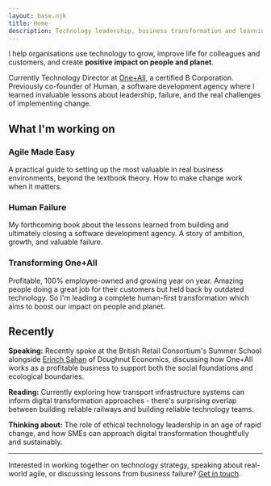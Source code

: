 ```yaml
---
layout: base.njk
title: Home
description: Technology leadership, business transformation and learning from failure
---
```


<div class="lead">
I help organisations use technology to grow, improve life for colleagues and customers, and create <strong>positive impact on people and planet</strong>.
</div>

Currently Technology Director at [One+All](https://oneandall.org.uk), a certified B Corporation. Previously co-founder of Human, a software development agency where I learned invaluable lessons about leadership, failure, and the real challenges of implementing change.

## What I'm working on

<div class="grid grid-2 margin-top-large">
  <div class="card">
    <h3>Agile Made Easy</h3>
    <p>A practical guide to setting up the most valuable in real business environments, beyond the textbook theory. How to make change work when it matters.</p>
  </div>
  
  <div class="card">
    <h3>Human Failure</h3>
    <p>My forthcoming book about the lessons learned from building and ultimately closing a software development agency. A story of ambition, growth, and valuable failure.</p>
  </div>
</div>

  <div class="card">
    <h3>Transforming One+All</h3>
    <p>Profitable, 100% employee-owned and growing year on year. Amazing people doing a great job for their customers but held back by outdated technology. So I'm leading a complete human-first transformation which aims to boost our impact on people and planet.</p>
  </div>
</div>

## Recently

**Speaking:** Recently spoke at the British Retail Consortium's Summer School alongside [Erinch Sahan](https://www.doughnuteconomics.org/erinch-sahan) of Doughnut Economics, discussing how One+All works as a profitable business to support both the social foundations and ecological boundaries.

**Reading:** Currently exploring how transport infrastructure systems can inform digital transformation approaches - there's surprising overlap between building reliable railways and building reliable technology teams.

**Thinking about:** The role of ethical technology leadership in an age of rapid change, and how SMEs can approach digital transformation thoughtfully and sustainably.

---

<div class="highlight-box">
  <p>Interested in working together on technology strategy, speaking about real-world agile, or discussing lessons from business failure? <a href="/contact/">Get in touch</a>.</p>
</div>
